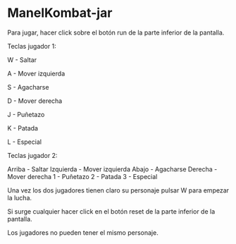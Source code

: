 # ManelKombat-jar

Para jugar, hacer click sobre el botón run de la parte inferior de la pantalla.


Teclas jugador 1:

W - Saltar

A - Mover izquierda

S - Agacharse

D - Mover derecha

J - Puñetazo

K - Patada

L - Especial


Teclas jugador 2:

Arriba - Saltar
Izquierda - Mover izquierda
Abajo - Agacharse
Derecha - Mover derecha
1 - Puñetazo
2 - Patada
3 - Especial


Una vez los dos jugadores tienen claro su personaje pulsar W para empezar la lucha.


Si surge cualquier hacer click en el botón reset de la parte inferior de la pantalla.

Los jugadores no pueden tener el mismo personaje.

